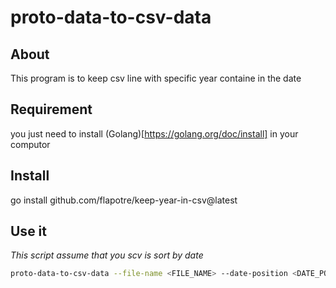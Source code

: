 # proto-data-to-csv-data

## About

This program is to keep csv line with specific year containe in the date

## Requirement

you just need to install (Golang)[https://golang.org/doc/install] in your computor

## Install

go install github.com/flapotre/keep-year-in-csv@latest

## Use it

*This script assume that you scv is sort by date*

```bash
proto-data-to-csv-data --file-name <FILE_NAME> --date-position <DATE_POSITION_INSIDE_CSV> --year <YEAR_TO_KEEP>
```
